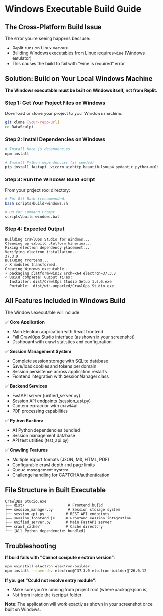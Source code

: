 # Windows Executable Build Guide

## The Cross-Platform Build Issue

The error you're seeing happens because:
- Replit runs on Linux servers
- Building Windows executables from Linux requires `wine` (Windows emulator)
- This causes the build to fail with "wine is required" error

## Solution: Build on Your Local Windows Machine

**The Windows executable must be built on Windows itself, not from Replit.**

### Step 1: Get Your Project Files on Windows

Download or clone your project to your Windows machine:
```bash
git clone [your-repo-url]
cd DataSculpt
```

### Step 2: Install Dependencies on Windows

```bash
# Install Node.js dependencies
npm install

# Install Python dependencies (if needed)
pip install fastapi uvicorn aiohttp beautifulsoup4 pydantic python-multipart crawl4ai pypdf pdfminer.six tldextract
```

### Step 3: Run the Windows Build Script

From your project root directory:
```bash
# For Git Bash (recommended)
bash scripts/build-windows.sh

# OR for Command Prompt
scripts\build-windows.bat
```

### Step 4: Expected Output

```
Building CrawlOps Studio for Windows...
Cleaning up esbuild platform binaries...
Fixing electron dependency placement...
Verifying electron installation...
37.3.0
Building frontend...
✓ X modules transformed.
Creating Windows executable...
• packaging platform=win32 arch=x64 electron=37.3.0
✓ Build complete! Output files:
  Installer: dist/CrawlOps Studio Setup 1.0.0.exe  
  Portable:  dist/win-unpacked/CrawlOps Studio.exe
```

## All Features Included in Windows Build

The Windows executable will include:

✅ **Core Application**
- Main Electron application with React frontend
- Full CrawlOps Studio interface (as shown in your screenshot)
- Dashboard with crawl statistics and configuration

✅ **Session Management System**
- Complete session storage with SQLite database
- Save/load cookies and tokens per domain
- Session persistence across application restarts
- Frontend integration with SessionManager class

✅ **Backend Services**
- FastAPI server (unified_server.py) 
- Session API endpoints (session_api.py)
- Content extraction with crawl4ai
- PDF processing capabilities

✅ **Python Runtime**
- All Python dependencies bundled
- Session management database
- API test utilities (test_api.py)

✅ **Crawling Features**
- Multiple export formats (JSON, MD, HTML, PDF)
- Configurable crawl depth and page limits
- Queue management system
- Challenge handling for CAPTCHA/authentication

## File Structure in Built Executable

```
CrawlOps Studio.exe
├── dist/                    # Frontend build
├── session_manager.py       # Session storage system
├── session_api.py          # REST API endpoints  
├── session_frontend.js     # Frontend session integration
├── unified_server.py       # Main FastAPI server
├── crawl_cache/            # Cache directory
└── [All Python dependencies bundled]
```

## Troubleshooting

**If build fails with "Cannot compute electron version":**
```bash
npm uninstall electron electron-builder
npm install --save-dev electron@^37.3.0 electron-builder@^26.0.12
```

**If you get "Could not resolve entry module":**
- Make sure you're running from project root (where package.json is)
- Not from inside the /scripts/ folder

**Note:** The application will work exactly as shown in your screenshot once built on Windows.